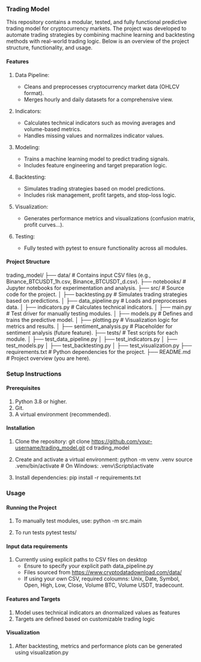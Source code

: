 ### Trading Model

This repository contains a modular, tested, and fully functional predictive trading model for cryptocurrency markets. The project was developed to automate trading strategies by combining machine learning and backtesting methods with real-world trading logic. Below is an overview of the project structure, functionality, and usage.

#### Features
1. Data Pipeline:
    - Cleans and preprocesses cryptocurrency market data (OHLCV format).
    - Merges hourly and daily datasets for a comprehensive view.

2. Indicators:
    - Calculates technical indicators such as moving averages and volume-based metrics.
    - Handles missing values and normalizes indicator values.

3. Modeling:
    - Trains a machine learning model to predict trading signals.
    - Includes feature engineering and target preparation logic.

4. Backtesting:
    - Simulates trading strategies based on model predictions.
    - Includes risk management, profit targets, and stop-loss logic.

5. Visualization:
    - Generates performance metrics and visualizations (confusion matrix, profit curves...).

6. Testing:
    - Fully tested with pytest to ensure functionality across all modules.

#### Project Structure

trading_model/
├── data/                     # Contains input CSV files (e.g., Binance_BTCUSDT_1h.csv, Binance_BTCUSDT_d.csv).
├── notebooks/                # Jupyter notebooks for experimentation and analysis.
├── src/                      # Source code for the project.
│   ├── backtesting.py        # Simulates trading strategies based on predictions.
│   ├── data_pipeline.py      # Loads and preprocesses data.
│   ├── indicators.py         # Calculates technical indicators.
│   ├── main.py               # Test driver for manually testing modules.
│   ├── models.py             # Defines and trains the predictive model.
│   ├── plotting.py           # Visualization logic for metrics and results.
│   ├── sentiment_analysis.py # Placeholder for sentiment analysis (future feature).
├── tests/                    # Test scripts for each module.
│   ├── test_data_pipeline.py
│   ├── test_indicators.py
│   ├── test_models.py
│   ├── test_backtesting.py
│   ├── test_visualization.py
├── requirements.txt          # Python dependencies for the project.
├── README.md                 # Project overview (you are here).

### Setup Instructions
#### Prerequisites

1. Python 3.8 or higher.
2. Git.
3. A virtual environment (recommended).

#### Installation

1. Clone the repository:
    git clone https://github.com/your-username/trading_model.git
    cd trading_model

2. Create and activate a virtual environment:
    python -m venv .venv
    source .venv/bin/activate  # On Windows: .venv\Scripts\activate
 
3. Install dependencies:
    pip install -r requirements.txt

### Usage
#### Running the Project
1. To manually test modules, use: 
    python -m src.main

2. To run tests
    pytest tests/

#### Input data requirements
1. Currently using explicit paths to CSV files on desktop
    - Ensure to specify your explicit path data_pipeline.py
    - Files sourced from https://www.cryptodatadownload.com/data/
    - If using your own CSV, required coloumns: Unix, Date, Symbol, Open, High, Low, Close, Volume BTC, Volume USDT, tradecount.

#### Features and Targets
1. Model uses technical indicators an dnormalized values as features
2. Targets are defined based on customizable trading logic

#### Visualization
1. After backtesting, metrics and performance plots can be generated using visualization.py
